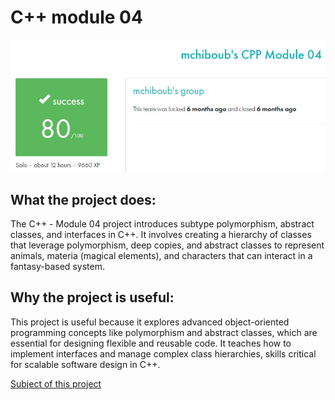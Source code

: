 # C++ module 04 #

![My result on this project](result.jpg)

## What the project does: ##
The C++ - Module 04 project introduces subtype polymorphism, abstract classes, and interfaces in C++. It involves creating a hierarchy of classes that leverage polymorphism, deep copies, and abstract classes to represent animals, materia (magical elements), and characters that can interact in a fantasy-based system.

## Why the project is useful: ##
This project is useful because it explores advanced object-oriented programming concepts like polymorphism and abstract classes, which are essential for designing flexible and reusable code. It teaches how to implement interfaces and manage complex class hierarchies, skills critical for scalable software design in C++.

[Subject of this project](en.subject.pdf)